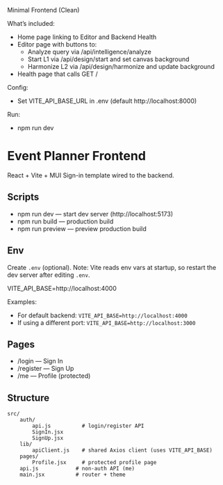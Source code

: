 Minimal Frontend (Clean)

What’s included:
- Home page linking to Editor and Backend Health
- Editor page with buttons to:
  - Analyze query via /api/intelligence/analyze
  - Start L1 via /api/design/start and set canvas background
  - Harmonize L2 via /api/design/harmonize and update background
- Health page that calls GET /

Config:
- Set VITE_API_BASE_URL in .env (default http://localhost:8000)

Run:
- npm run dev
# Event Planner Frontend

React + Vite + MUI Sign-in template wired to the backend.

## Scripts

- npm run dev — start dev server (http://localhost:5173)
- npm run build — production build
- npm run preview — preview production build

## Env

Create `.env` (optional). Note: Vite reads env vars at startup, so restart the dev server after editing `.env`.

VITE_API_BASE=http://localhost:4000

Examples:
- For default backend: `VITE_API_BASE=http://localhost:4000`
- If using a different port: `VITE_API_BASE=http://localhost:3000`

## Pages

- /login — Sign In
- /register — Sign Up
- /me — Profile (protected)

## Structure

```
src/
	auth/
		api.js          # login/register API
		SignIn.jsx
		SignUp.jsx
	lib/
		apiClient.js    # shared Axios client (uses VITE_API_BASE)
	pages/
		Profile.jsx     # protected profile page
	api.js            # non-auth API (me)
	main.jsx          # router + theme
```
